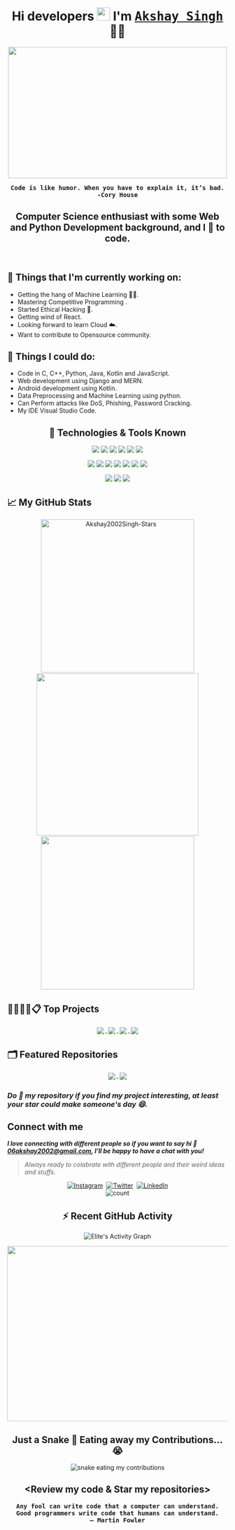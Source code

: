 <h1 align='center'>
 Hi developers <img src="https://akshay2002singh.github.io/Akshay2002Singh/assets/hi.gif" width="30"> I'm <a href="www.linkedin.com/in/akshay2002singh">
 <strong> <samp>Akshay Singh</samp> </strong></a> 👨‍💻
</h1>
<p align="center">
<img src="https://akshay2002singh.github.io/Akshay2002Singh/assets/fabio-lucas-aTpGSPfalzY-unsplash.jpg" width="500" height="300" >
</p>
<p align ="center" ><samp><strong> Code is like humor. When you have to explain it, it’s bad.
<br>
-Cory House</strong></samp></p>

<h2 align="center"> Computer Science enthusiast with some Web and Python Development background, and I 💞️ to code. </h2>
<br>

## **💼 Things that I'm currently working on:**

-   Getting the hang of Machine Learning 👨‍💻.
-   Mastering Competitive Programming .
-   Started Ethical Hacking 👨.
-   Getting wind of React.
-   Looking forward to learn Cloud ☁️.
-   Want to contribute to Opensource community.

## **🔭 Things I could do:**

-   Code in C, C++, Python, Java, Kotlin and JavaScript.
-   Web development using Django and MERN.
-   Android development using Kotlin.
-   Data Preprocessing and Machine Learning using python.
-   Can Perform attacks like DoS, Phishing, Password Cracking.
-   My IDE Visual Studio Code.

<h2 align="center">🔧 Technologies & Tools Known</h2>
<p align="center">
  <img src="https://img.icons8.com/color/48/000000/c-programming.png"/>
  <img src="https://img.icons8.com/color/48/000000/c-plus-plus-logo.png"/>
  <img src="https://img.icons8.com/color/50/000000/html-5.png"/>
  <img src="https://img.icons8.com/color/48/000000/css3.png"/>
  <img src="https://img.icons8.com/color/48/000000/javascript--v2.png"/>
  <img src="https://img.icons8.com/color/48/000000/python--v1.png"/>
</p>
<p align="center">
  <img src="https://img.icons8.com/color/48/000000/bootstrap.png"/>
  <img src="https://img.icons8.com/color/48/000000/sass.png"/>
  <img src="https://img.icons8.com/fluency/48/000000/node-js.png"/>
  <img src="https://img.icons8.com/color/48/000000/react-native.png"/>
  <img src="https://img.icons8.com/color/48/000000/redux.png"/>
  <img src="https://img.icons8.com/color/48/000000/mongodb.png"/>
  <img src="https://img.icons8.com/color/48/000000/firebase.png"/>
</p>
<p align="center">
  <img src="https://img.icons8.com/color/48/000000/visual-studio-code-2019.png"/>
  <img src="https://img.icons8.com/color/48/000000/git.png"/>
  <img src="https://img.icons8.com/bubbles/50/000000/github.png"/>
</p>


## 📈 My GitHub Stats
<p align="center">
  <img src="https://github-readme-stats.vercel.app/api?username=Akshay2002Singh&show_icons=true&theme=midnight-purple&title_color=8E2DE2&text_color=fff&icon_color=8E2DE2" alt="Akshay2002Singh-Stars" width="350" style="margin: 1px;" />
  <img src="https://github-readme-streak-stats.herokuapp.com/?user=Akshay2002Singh&show_icons=true&theme=midnight-purple&title_color=8E2DE2&text_color=fff&icon_color=8E2DE2" width="370" style="margin: 1px;"/>
  <img src="https://github-readme-stats.vercel.app/api/top-langs/?username=Akshay2002Singh&show_icons=true&theme=midnight-purple&title_color=8E2DE2&text_color=fff&icon_color=8E2DE2&layout=compact" width="350" style="margin: 1px;" />
</p>


## 👩🏻‍💻💼📋 Top Projects
<p align="center">
  <a href="https://github.com/Akshay2002Singh/GPT-Interview-Buddy">
  <img align="center" src="https://github-readme-stats.vercel.app/api/pin/?username=Akshay2002Singh&repo=GPT-Interview-Buddy&show_icons=true&theme=midnight-purple&title_color=8E2DE2&text_color=f2f2f0&icon_color=8E2DE2&layout=compact" style="margin: 3px;" />
  </a>
  <a href="https://github.com/Akshay2002Singh/Resume_Builder_Django">
  <img align="center" src="https://github-readme-stats.vercel.app/api/pin/?username=Akshay2002Singh&repo=Resume_Builder_Django&show_icons=true&theme=midnight-purple&title_color=8E2DE2&text_color=f2f2f0&icon_color=8E2DE2&layout=compact" style="margin: 3px;" />
  </a>
  <a href="https://github.com/Akshay2002Singh/LinkTree">
  <img align="center" src="https://github-readme-stats.vercel.app/api/pin/?username=Akshay2002Singh&repo=LinkTree&show_icons=true&theme=midnight-purple&title_color=8E2DE2&text_color=f2f2f0&icon_color=8E2DE2&layout=compact" style="margin: 3px;" />
  </a>
  <a href="https://github.com/Akshay2002Singh/Polling_Application">
  <img align="center" src="https://github-readme-stats.vercel.app/api/pin/?username=Akshay2002Singh&repo=Polling_Application&show_icons=true&theme=midnight-purple&title_color=8E2DE2&text_color=f2f2f0&icon_color=8E2DE2&layout=compact" style="margin: 3px;" />
  </a>
</p>

## 🗂️ Featured Repositories
<p align="center">
    <a href="https://github.com/Akshay2002Singh/Engineers-Library">
  <img align="center" src="https://github-readme-stats.vercel.app/api/pin/?username=Akshay2002Singh&repo=Engineers-Library&show_icons=true&theme=midnight-purple&title_color=8E2DE2&text_color=f2f2f0&icon_color=8E2DE2&layout=compact" style="margin: 3px;" />
  </a>
    <a href="https://github.com/Akshay2002Singh/Learning-Resources">
  <img align="center" src="https://github-readme-stats.vercel.app/api/pin/?username=Akshay2002Singh&repo=Learning-Resources&show_icons=true&theme=midnight-purple&title_color=8E2DE2&text_color=f2f2f0&icon_color=8E2DE2&layout=compact" style="margin: 3px;" />
  </a>
</p>


 ### ***Do 🌟 my repository if you find my project interesting, at least your star could make someone's day 😄.***

## **Connect with me**

***I love connecting with different people so if you want to say hi 💬 06akshay2002@gmail.com, I'll be happy to have a chat with you!***

> *Always ready to colabrate with different people and their weird ideas and stuffs.*

<p align="center">
    <a href = "https://instagram.com/elite2002akshay?utm_medium=copy_link"><img alt="Instagram" src="https://img.shields.io/badge/Instagram-E4405F?style=for-the-badge&logo=instagram&logoColor=white" /></a>&nbsp;
    <a href = "https://twitter.com/Elite_257?t=Aymfq3M6O8HugpcHhfu-5Q&s=09"><img alt="Twitter" src="https://img.shields.io/badge/Twitter-1DA1F2?&style=for-the-badge&logo=twitter&logoColor=white" /></a>&nbsp;
    <a href = "www.linkedin.com/in/akshay2002singh"><img alt="LinkedIn" src="https://img.shields.io/badge/LinkedIn-0077B5.svg?&style=for-the-badge&logo=linkedin&logoColor=white" /></a>
    <br>
    <img src="https://komarev.com/ghpvc/?username=Akshay2002Singh&label=Profile%20views&color=blueviolet&style=flat" alt="count" />
</p>

<h2 align="center">⚡ Recent GitHub Activity</h2>
<p align="center">
<img alt="Elite's Activity Graph" src="https://github-readme-activity-graph.vercel.app/graph?username=Akshay2002Singh&theme=react-dark&&radius=8" />
</p>

<p align="center">
<img src="https://akshay2002singh.github.io/Akshay2002Singh/assets/animation_500_kxa883sd.gif" width="550" height="400" >
</p>

<h2 align="center">Just a Snake 🐍 Eating away my Contributions...😭</h2>
<p align="center">
<img src="https://akshay2002singh.github.io/Snake-Eating-my-Contributions/github-contribution-grid-snake.gif" alt="snake eating my contributions">
</p>
<p align="center">
<h2 align="center">&lt;Review my code & Star my repositories&gt;</h3>
</p>
<p align ="center"><samp><strong>Any fool can write code that a computer can understand. Good programmers write code that humans can understand.
<br>
– Martin Fowler</strong></samp></p>


<!--
**Akshay2002Singh/Akshay2002Singh** is a ✨ _special_ ✨ repository because its `README.md` (this file) appears on your GitHub profile.

Here are some ideas to get you started:

- 🔭 I’m currently working on ...
- 🌱 I’m currently learning ...
- 👯 I’m looking to collaborate on ...
- 🤔 I’m looking for help with ...
- 💬 Ask me about ...
- 📫 How to reach me: ...
- 😄 Pronouns: ...
- ⚡ Fun fact: ...
-->
